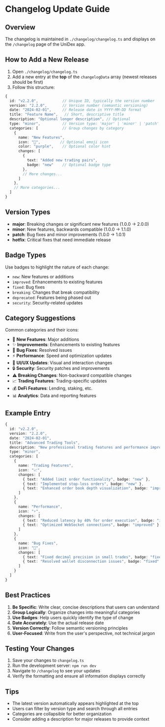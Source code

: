 # Changelog Update Guide

## Overview
The changelog is maintained in `./changelog/changelog.ts` and displays on the `/changelog` page of the UniDex app.

## How to Add a New Release

1. Open `./changelog/changelog.ts`
2. Add a new entry at the **top** of the `changelogData` array (newest releases should be first)
3. Follow this structure:

```typescript
{
  id: "v2.2.0",           // Unique ID, typically the version number
  version: "2.2.0",       // Version number (semantic versioning)
  date: "2024-02-01",     // Release date in YYYY-MM-DD format
  title: "Feature Name",   // Short, descriptive title
  description: "Optional longer description", // Optional
  type: "minor",          // Version type: 'major' | 'minor' | 'patch' | 'hotfix'
  categories: [           // Group changes by category
    {
      name: "New Features",
      icon: "🚀",         // Optional emoji icon
      color: "purple",    // Optional color hint
      changes: [
        { 
          text: "Added new trading pairs", 
          badge: "new"    // Optional badge type
        },
        // More changes...
      ]
    },
    // More categories...
  ]
}
```

## Version Types

- **major**: Breaking changes or significant new features (1.0.0 → 2.0.0)
- **minor**: New features, backwards compatible (1.0.0 → 1.1.0)
- **patch**: Bug fixes and minor improvements (1.0.0 → 1.0.1)
- **hotfix**: Critical fixes that need immediate release

## Badge Types

Use badges to highlight the nature of each change:

- `new`: New features or additions
- `improved`: Enhancements to existing features
- `fixed`: Bug fixes
- `breaking`: Changes that break compatibility
- `deprecated`: Features being phased out
- `security`: Security-related updates

## Category Suggestions

Common categories and their icons:

- 🚀 **New Features**: Major additions
- ✨ **Improvements**: Enhancements to existing features
- 🐛 **Bug Fixes**: Resolved issues
- ⚡ **Performance**: Speed and optimization updates
- 🎨 **UI/UX Updates**: Visual and interaction changes
- 🔒 **Security**: Security patches and improvements
- ⚠️ **Breaking Changes**: Non-backward compatible changes
- 📈 **Trading Features**: Trading-specific updates
- 💰 **DeFi Features**: Lending, staking, etc.
- 📊 **Analytics**: Data and reporting features

## Example Entry

```typescript
{
  id: "v2.2.0",
  version: "2.2.0",
  date: "2024-02-01",
  title: "Advanced Trading Tools",
  description: "New professional trading features and performance improvements",
  type: "minor",
  categories: [
    {
      name: "Trading Features",
      icon: "📈",
      changes: [
        { text: "Added limit order functionality", badge: "new" },
        { text: "Implemented stop-loss orders", badge: "new" },
        { text: "Enhanced order book depth visualization", badge: "improved" }
      ]
    },
    {
      name: "Performance",
      icon: "⚡",
      changes: [
        { text: "Reduced latency by 40% for order execution", badge: "improved" },
        { text: "Optimized WebSocket connections", badge: "improved" }
      ]
    },
    {
      name: "Bug Fixes",
      icon: "🐛",
      changes: [
        { text: "Fixed decimal precision in small trades", badge: "fixed" },
        { text: "Resolved wallet disconnection issues", badge: "fixed" }
      ]
    }
  ]
}
```

## Best Practices

1. **Be Specific**: Write clear, concise descriptions that users can understand
2. **Group Logically**: Organize changes into meaningful categories
3. **Use Badges**: Help users quickly identify the type of change
4. **Date Accurately**: Use the actual release date
5. **Version Correctly**: Follow semantic versioning principles
6. **User-Focused**: Write from the user's perspective, not technical jargon

## Testing Your Changes

1. Save your changes to `changelog.ts`
2. Run the development server: `npm run dev`
3. Navigate to `/changelog` to see your updates
4. Verify the formatting and ensure all information displays correctly

## Tips

- The latest version automatically appears highlighted at the top
- Users can filter by version type and search through all entries
- Categories are collapsible for better organization
- Consider adding a description for major releases to provide context 